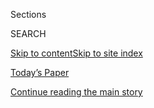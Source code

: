 <div id="app">

<div>

<div class="NYTAppHideMasthead css-1r6wvpq e1suatyy0">

<div class="section css-ui9rw0 e1suatyy2">

<div class="css-eph4ug er09x8g0">

<div class="css-6n7j50">

</div>

<span class="css-1dv1kvn">Sections</span>

<div class="css-10488qs">

<span class="css-1dv1kvn">SEARCH</span>

</div>

[Skip to content](#site-content)[Skip to site
index](#site-index)

</div>

<div class="css-10698na e1huz5gh0">

</div>

</div>

<div id="masthead-bar-one" class="section hasLinks css-15hmgas e1csuq9d3">

<div class="css-uqyvli e1csuq9d0">

</div>

<div class="css-1uqjmks e1csuq9d1">

</div>

<div class="css-9e9ivx">

[](https://myaccount.nytimes.com/auth/login?response_type=cookie&client_id=vi)

</div>

<div class="css-1bvtpon e1csuq9d2">

[Today’s Paper](https://www.nytimes.com/section/todayspaper)

</div>

</div>

</div>

</div>

<div data-aria-hidden="false">

<div id="site-content" data-role="main">

<div id="top-wrapper" class="css-15p45cc eaca97t0" type="top">

<div id="top-slug" class="css-19x0jxb eaca97t1" hidden="">

Advertisement

</div>

[Continue reading the main
story](#after-top)

<div class="ad top-wrapper" style="text-align:center;height:100%;display:block;min-height:90px">

<div id="top" class="place-ad" data-position="top" data-size-key="top">

</div>

</div>

<div id="after-top">

</div>

</div>

<div id="byline" class="section css-15h4p1b e9abtgs0">

<div class="css-1j21atc e1svk9qx1">

<div class="css-nfcc9b e1svk9qx3">

<div class="css-cnx41t">

![Portrait of Shane
Goldmacher](https://static01.nyt.com/images/2018/07/27/multimedia/author-shane-goldmacher/author-shane-goldmacher-thumbLarge.png)

</div>

<div class="css-vl9dhg e1svk9qx5">

<div class="css-1nrhkj6 e1svk9qx6">

# Shane Goldmacher

</div>

## <span></span>

Shane Goldmacher is a national political reporter and was previously the
chief political correspondent for the Metro Desk. Before joining The
Times in 2017, he worked at Politico, where he covered national
Republican politics and the 2016 presidential campaign. He also served
as chief White House correspondent for Politico in the first months of
the Trump administration. Before that, he worked for National Journal
magazine, where he covered both Congress and campaigns. There, he won
the National Press Club’s Sandy Hume Award for Excellence in Political
Journalism for a series on lobbyist-sponsored travel.

<span class="css-dd5dyy">More**</span>

</div>

</div>

</div>

<div>

<div id="mid1-wrapper" class="css-1mn4oms eaca97t0" type="rank">

<div id="mid1-slug" class="css-1tag3rd eaca97t1">

Advertisement

</div>

[Continue reading the main
story](#after-mid1)

<div id="mid1" class="ad mid1-wrapper" style="text-align:center;height:100%;display:block">

</div>

<div id="after-mid1">

</div>

</div>

</div>

<div class="css-185go5a e1o5byef0">

<div class="css-15cbhtu">

  - [Latest](#stream-panel)
  - <span class="css-6n7j50">Search</span>
    <div class="control">
    <div class="label-container css-1dv1kvn">
    Search
    </div>
    <div class="css-wm4t3d">
    **<span id="clear-search-input" class="css-1dv1kvn">Clear this text
    input</span>
    </div>
    </div>
    <span class="css-1iovbfw"></span>

<div id="stream-panel" class="section css-8msx5b e1jz0cab1">

<div class="css-13mho3u">

1.  
    
    <div class="css-1cp3ece">
    
    <div class="css-1l4spti">
    
    [](/2020/08/04/nyregion/maloney-torres-ny-congressional-races.html)
    
    <div class="css-79elbk">
    
    ![](https://static01.nyt.com/images/2020/08/04/nyregion/04nyprimaries1/04nyprimaries1-thumbWide.jpg?quality=75&auto=webp&disable=upscale)
    
    </div>
    
    ## After 6 Weeks, Victors Are Declared in 2 N.Y. Congressional Primaries
    
    Representative Carolyn Maloney and Councilman Ritchie Torres won in
    New York City after a Democratic primary that raised concerns about
    mail-in voting.
    
    <div class="css-1nqbnmb ea5icrr0">
    
    By <span class="css-1n7hynb">Jesse McKinley, Shane Goldmacher
    <span>and</span> Matt
    Stevens</span>
    
    </div>
    
    </div>
    
    <div class="css-1lc2l26 e1xfvim33">
    
    </div>
    
    </div>

2.  
    
    <div class="css-1cp3ece">
    
    <div class="css-1l4spti">
    
    [](/2020/08/01/us/politics/biden-lobbyist-ties.html)
    
    <div class="css-79elbk">
    
    ![](https://static01.nyt.com/images/2020/08/01/us/01dc-biden-lobby1/01dc-biden-lobby1-thumbWide.jpg?quality=75&auto=webp&disable=upscale)
    
    </div>
    
    ## Biden Faces Pressure From Left Over Influence Industry Ties
    
    Many of his aides and close allies are veteran Washington hands who
    have profited from advising big corporations. The Sanders-Warren
    wing of the party is not happy.
    
    <div class="css-1nqbnmb ea5icrr0">
    
    By <span class="css-1n7hynb">Kenneth P. Vogel <span>and</span> Glenn
    Thrush</span>
    
    </div>
    
    </div>
    
    <div class="css-1lc2l26 e1xfvim33">
    
    </div>
    
    </div>

3.  
    
    <div class="css-1cp3ece">
    
    <div class="css-1l4spti">
    
    [](/2020/07/31/us/politics/trump-campaign-tv-advertising.html)
    
    <div class="css-79elbk">
    
    ![](https://static01.nyt.com/images/2020/07/31/us/politics/31trump-campaign/merlin_175168083_0aa05b3b-7172-4c44-99e3-5ac03eec96ea-thumbWide.jpg?quality=75&auto=webp&disable=upscale)
    
    </div>
    
    ## Trump Halts TV Advertising as He Struggles in Polls Against Biden
    
    The six-day pause was ordered by the president’s new campaign
    manager, Bill Stepien.
    
    <div class="css-1nqbnmb ea5icrr0">
    
    By <span class="css-1n7hynb">Nick Corasaniti, Annie Karni
    <span>and</span> Shane
    Goldmacher</span>
    
    </div>
    
    </div>
    
    <div class="css-1lc2l26 e1xfvim33">
    
    </div>
    
    </div>

4.  
    
    <div class="css-1cp3ece">
    
    <div class="css-1l4spti">
    
    [](/2020/07/30/us/politics/john-lewis-funeral-barack-obama.html)
    
    <div class="css-79elbk">
    
    ![](https://static01.nyt.com/images/2020/07/30/us/politics/30obama-voting/30obama-voting-thumbWide.jpg?quality=75&auto=webp&disable=upscale)
    
    </div>
    
    ## At Lewis Funeral, Obama Calls Filibuster a ‘Jim Crow Relic’
    
    The former president has sharp words for Trump — and an increased
    focus on 2020.
    
    <div class="css-1nqbnmb ea5icrr0">
    
    By <span class="css-1n7hynb">Maggie Astor <span>and</span> Shane
    Goldmacher</span>
    
    </div>
    
    </div>
    
    <div class="css-1lc2l26 e1xfvim33">
    
    </div>
    
    </div>

5.  
    
    <div class="css-1cp3ece">
    
    <div class="css-1l4spti">
    
    [](/2020/07/30/us/politics/obama-trump-biden.html)
    
    <div class="css-79elbk">
    
    ![](https://static01.nyt.com/images/2020/07/30/us/politics/30obama/merlin_165889137_ea0f592f-e111-4e72-aa0c-9bcd34476a66-thumbWide.jpg?quality=75&auto=webp&disable=upscale)
    
    </div>
    
    ## Obama Unleashes on Trump Privately as He Raises $24 Million for Biden
    
    Barack Obama has spoken candidly about President Trump to party
    donors, bringing up the sexual assault allegations against Mr. Trump
    and warning of his efforts to push “nativist, racist, sexist” fears.
    
    <div class="css-1nqbnmb ea5icrr0">
    
    By <span class="css-1n7hynb">Shane Goldmacher <span>and</span> Glenn
    Thrush</span>
    
    </div>
    
    </div>
    
    <div class="css-1lc2l26 e1xfvim33">
    
    </div>
    
    </div>

6.  
    
    <div class="css-1cp3ece">
    
    <div class="css-1l4spti">
    
    [](/2020/07/29/us/politics/michigan-trump-biden-2020.html)
    
    <div class="css-79elbk">
    
    ![](https://static01.nyt.com/images/2020/07/28/us/politics/00michigan-ads1/merlin_175004985_9f23eae0-70bd-4438-884d-2ee6767942cc-thumbWide.jpg?quality=75&auto=webp&disable=upscale)
    
    </div>
    
    ## Michigan Threatens to Slip From Trump as He Goes Quiet on Airwaves
    
    The president has started spending more money on ads in much smaller
    Electoral College prizes like Iowa and Nevada, and in recent days
    his campaign stopped buying ads in Michigan entirely.
    
    <div class="css-1nqbnmb ea5icrr0">
    
    By <span class="css-1n7hynb">Shane Goldmacher <span>and</span>
    Kathleen
    Gray</span>
    
    </div>
    
    </div>
    
    <div class="css-1lc2l26 e1xfvim33">
    
    </div>
    
    </div>

7.  
    
    <div class="css-1cp3ece">
    
    <div class="css-1l4spti">
    
    [](/2020/07/26/us/protests-portland-seattle-trump.html)
    
    <div class="css-79elbk">
    
    ![](https://static01.nyt.com/images/2020/07/26/us/26PROTESTS-7/26PROTESTS-7-thumbWide.jpg?quality=75&auto=webp&disable=upscale)
    
    </div>
    
    ## Cities in Bind as Turmoil Spreads Far Beyond Portland
    
    Galvanized in part by the deployment of federal agents in Portland,
    Ore., protesters have returned to the streets in Oakland, Seattle
    and elsewhere.
    
    <div class="css-1nqbnmb ea5icrr0">
    
    By <span class="css-1n7hynb">Mike Baker, Thomas Fuller
    <span>and</span> Shane
    Goldmacher</span>
    
    </div>
    
    </div>
    
    <div class="css-1lc2l26 e1xfvim33">
    
    </div>
    
    </div>

8.  
    
    <div class="css-1cp3ece">
    
    <div class="css-1l4spti">
    
    [](/2020/07/21/us/politics/trump-tulsa-rally-cost.html)
    
    <div class="css-79elbk">
    
    ![](https://static01.nyt.com/images/2020/07/21/us/politics/21campfin/21campfin-thumbWide.jpg?quality=75&auto=webp&disable=upscale)
    
    </div>
    
    ## Trump’s Tulsa Rally Drew Sparse Crowd, but It Cost $2.2 Million
    
    New campaign filings show that President Trump’s campaign paid more
    than $2.2 million for the event, which last month had a
    lower-than-expected turnout that disappointed his campaign.
    
    <div class="css-1nqbnmb ea5icrr0">
    
    By <span class="css-1n7hynb">Shane Goldmacher <span>and</span>
    Rachel
    Shorey</span>
    
    </div>
    
    </div>
    
    <div class="css-1lc2l26 e1xfvim33">
    
    </div>
    
    </div>

9.  
    
    <div class="css-1cp3ece">
    
    <div class="css-1l4spti">
    
    [](/2020/07/21/us/politics/biden-workplace-childcare.html)
    
    <div class="css-79elbk">
    
    ![](https://static01.nyt.com/images/2020/07/21/us/politics/21biden-speech-03/21biden-speech-03-thumbWide.jpg?quality=75&auto=webp&disable=upscale)
    
    </div>
    
    ## Biden Announces $775 Billion Plan to Help Working Parents and Caregivers
    
    In a speech in Delaware, Joseph R. Biden Jr. outlined proposals
    covering care for small children, older adults and family members
    with disabilities.
    
    <div class="css-1nqbnmb ea5icrr0">
    
    By <span class="css-1n7hynb">Claire Cain Miller, Shane Goldmacher
    <span>and</span> Thomas
    Kaplan</span>
    
    </div>
    
    </div>
    
    <div class="css-1lc2l26 e1xfvim33">
    
    </div>
    
    </div>

10. 
    
    <div class="css-1cp3ece">
    
    <div class="css-1l4spti">
    
    [](/2020/07/20/us/politics/trump-polls-senate.html)
    
    <div class="css-79elbk">
    
    ![](https://static01.nyt.com/images/2020/07/17/us/politics/00SENATE-DONORS1/merlin_174085227_23ab7e42-f038-4608-833d-b19f9974a8cd-thumbWide.jpg?quality=75&auto=webp&disable=upscale)
    
    </div>
    
    ## As Trump Slumps, Republican Donors Look to Save the Senate
    
    Senators and donors worry that with President Trump in trouble and
    the House probably out of reach, the Senate could be their last
    chance to hold power in Washington.
    
    <div class="css-1nqbnmb ea5icrr0">
    
    By <span class="css-1n7hynb">Shane Goldmacher</span>
    
    </div>
    
    </div>
    
    <div class="css-1lc2l26 e1xfvim33">
    
    </div>
    
    </div>

<div class="css-13mho3u">

<div class="css-1t62hi8">

<div class="css-1stvaey">

Show
More

<div>

<div style="border:0;clip:rect(0 0 0 0);height:1px;margin:-1px;overflow:hidden;white-space:nowrap;padding:0;width:1px;position:absolute" data-role="log" data-aria-live="assertive">

</div>

<div style="border:0;clip:rect(0 0 0 0);height:1px;margin:-1px;overflow:hidden;white-space:nowrap;padding:0;width:1px;position:absolute" data-role="log" data-aria-live="assertive">

</div>

<div style="border:0;clip:rect(0 0 0 0);height:1px;margin:-1px;overflow:hidden;white-space:nowrap;padding:0;width:1px;position:absolute" data-role="log" data-aria-live="polite">

</div>

<div style="border:0;clip:rect(0 0 0 0);height:1px;margin:-1px;overflow:hidden;white-space:nowrap;padding:0;width:1px;position:absolute" data-role="log" data-aria-live="polite">

</div>

</div>

</div>

</div>

</div>

</div>

<div class="css-g6hk37 supplemental">

<div id="mid2-wrapper" class="css-10wkyv7 eaca97t0" type="lede">

<div id="mid2-slug" class="css-1tag3rd eaca97t1">

Advertisement

</div>

[Continue reading the main
story](#after-mid2)

<div id="mid2" class="ad mid2-wrapper" style="text-align:center;height:100%;display:block;min-height:250px">

</div>

<div id="after-mid2">

</div>

</div>

## Follow Elsewhere

<div class="module-body">

  - [**<span data-aria-hidden="true">ShaneGoldmacher</span><span class="css-1dv1kvn">twitter
    page for
    ShaneGoldmacher</span>](https://twitter.com/ShaneGoldmacher)

</div>

</div>

</div>

</div>

</div>

</div>

</div>

## Site Index

<div>

</div>

## Site Information Navigation

  - [© <span>2020</span> <span>The New York Times
    Company</span>](https://help.nytimes.com/hc/en-us/articles/115014792127-Copyright-notice)

<!-- end list -->

  - [NYTCo](https://www.nytco.com/)
  - [Contact
    Us](https://help.nytimes.com/hc/en-us/articles/115015385887-Contact-Us)
  - [Work with us](https://www.nytco.com/careers/)
  - [Advertise](https://nytmediakit.com/)
  - [T Brand Studio](http://www.tbrandstudio.com/)
  - [Your Ad
    Choices](https://www.nytimes.com/privacy/cookie-policy#how-do-i-manage-trackers)
  - [Privacy](https://www.nytimes.com/privacy)
  - [Terms of
    Service](https://help.nytimes.com/hc/en-us/articles/115014893428-Terms-of-service)
  - [Terms of
    Sale](https://help.nytimes.com/hc/en-us/articles/115014893968-Terms-of-sale)
  - [Site
    Map](https://spiderbites.nytimes.com)
  - [Help](https://help.nytimes.com/hc/en-us)
  - [Subscriptions](https://www.nytimes.com/subscription?campaignId=37WXW)

</div>

</div>
